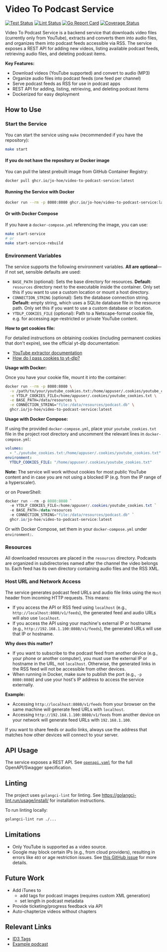 # Video To Podcast Service

[![Test Status](https://github.com/jo-hoe/video-to-podcast-service/workflows/test/badge.svg)](https://github.com/jo-hoe/video-to-podcast-service/actions?workflow=test)
[![Lint Status](https://github.com/jo-hoe/video-to-podcast-service/workflows/lint/badge.svg)](https://github.com/jo-hoe/video-to-podcast-service/actions?workflow=lint)
[![Go Report Card](https://goreportcard.com/badge/github.com/jo-hoe/video-to-podcast-service)](https://goreportcard.com/report/github.com/jo-hoe/video-to-podcast-service)
[![Coverage Status](https://coveralls.io/repos/github/jo-hoe/video-to-podcast-service/badge.svg?branch=main)](https://coveralls.io/github/jo-hoe/video-to-podcast-service?branch=main)

Video To Podcast Service is a backend service that downloads video files (currently only from YouTube), extracts and converts them into audio files, and organizes them into podcast feeds accessible via RSS. The service exposes a REST API for adding new videos, listing available podcast feeds, retrieving audio files, and deleting podcast items.

**Key Features:**

- Download videos (YouTube supported) and convert to audio (MP3)
- Organize audio files into podcast feeds (one feed per channel)
- Serve podcast feeds as RSS for use in podcast apps
- REST API for adding, listing, retrieving, and deleting podcast items
- Dockerized for easy deployment

## How to Use

### Start the Service

You can start the service using `make` (recommended if you have the repository):

```bash
make start
```

#### If you do not have the repository or Docker image

You can pull the latest prebuilt image from GitHub Container Registry:

```bash
docker pull ghcr.io/jo-hoe/video-to-podcast-service:latest
```

#### Running the Service with Docker

```bash
docker run --rm -p 8080:8080 ghcr.io/jo-hoe/video-to-podcast-service:latest
```

#### Or with Docker Compose

If you have a `docker-compose.yml` referencing the image, you can use:

```bash
make start-service
# or
make start-service-rebuild
```

### Environment Variables

The service supports the following environment variables. **All are optional**—if not set, sensible defaults are used:

- `BASE_PATH` (optional): Sets the base directory for resources. **Default:** `resources` directory next to the executable inside the container. Only set this if you want to use a custom location or mount a host directory.
- `CONNECTION_STRING` (optional): Sets the database connection string. **Default:** empty string, which uses a SQLite database file in the resource path. Only set this if you want to use a custom database or location.
- `YTDLP_COOKIES_FILE` (optional): Path to a Netscape-format cookie file, e.g. for accessing age-restricted or private YouTube content.

**How to get cookies file:**

For detailed instructions on obtaining cookies (including permanent cookies that don't expire), see the official yt-dlp documentation:
- [YouTube extractor documentation](https://github.com/yt-dlp/yt-dlp/wiki/Extractors#youtube)
- [How do I pass cookies to yt-dlp?](https://github.com/yt-dlp/yt-dlp/wiki/FAQ#how-do-i-pass-cookies-to-yt-dlp)

**Usage with Docker:**

Once you have your cookie file, mount it into the container:

```bash
docker run --rm -p 8080:8080 \
  -v /path/to/your/youtube_cookies.txt:/home/appuser/.cookies/youtube_cookies.txt \
  -e YTDLP_COOKIES_FILE=/home/appuser/.cookies/youtube_cookies.txt \
  -e BASE_PATH=/data/resources \
  -e CONNECTION_STRING="file:/data/resources/podcast.db" \
  ghcr.io/jo-hoe/video-to-podcast-service:latest
```

**Usage with Docker Compose:**

If using the provided `docker-compose.yml`, place your `youtube_cookies.txt` file in the project root directory and uncomment the relevant lines in `docker-compose.yml`:

```yaml
volumes:
  - "./youtube_cookies.txt:/home/appuser/.cookies/youtube_cookies.txt"
environment:
  YTDLP_COOKIES_FILE: "/home/appuser/.cookies/youtube_cookies.txt"
```

**Note:** The service will work without cookies for most public YouTube content and in case you are not using a blocked IP (e.g. from the IP range of a hyperscaler).

or on PowerShell:

```powershell
docker run --rm -p 8080:8080 `
  -e YTDLP_COOKIES_FILE=/home/appuser/.cookies/youtube_cookies.txt `
  -e BASE_PATH=/data/resources `
  -e CONNECTION_STRING="file:/data/resources/podcast.db" `
  ghcr.io/jo-hoe/video-to-podcast-service:latest
```

Or with Docker Compose, set them in your `docker-compose.yml` under `environment:`.

### Resources

All downloaded resources are placed in the `resources` directory. Podcasts are organized in subdirectories named after the channel the video belongs to. Each feed has its own directory containing audio files and the RSS XML.

### Host URL and Network Access

The service generates podcast feed URLs and audio file links using the `Host` header from incoming HTTP requests. This means:

- If you access the API or RSS feed using `localhost` (e.g., `http://localhost:8080/v1/feeds`), the generated feed and audio URLs will also use `localhost`.
- If you access the API using your machine's external IP or hostname (e.g., `http://192.168.1.100:8080/v1/feeds`), the generated URLs will use that IP or hostname.

**Why does this matter?**

- If you want to subscribe to the podcast feed from another device (e.g., your phone or another computer), you must use the external IP or hostname in the URL, not `localhost`. Otherwise, the generated links in the RSS feed will not be accessible from other devices.
- When running in Docker, make sure to publish the port (e.g., `-p 8080:8080`) and use your host's IP address to access the service externally.

**Example:**

- Accessing `http://localhost:8080/v1/feeds` from your browser on the same machine will generate feed URLs with `localhost`.
- Accessing `http://192.168.1.100:8080/v1/feeds` from another device on your network will generate feed URLs with `192.168.1.100`.

If you want to share feeds or audio links, always use the address that matches how other devices will connect to your server.

## API Usage

The service exposes a REST API. See [`openapi.yaml`](./openapi.yaml) for the full OpenAPI/Swagger specification.

## Linting

The project uses `golangci-lint` for linting. See <https://golangci-lint.run/usage/install/> for installation instructions.

To run linting locally:

```bash
golangci-lint run ./...
```

## Limitations

- Only YouTube is supported as a video source.
- Google may block certain IPs (e.g., from cloud providers), resulting in errors like `403` or age restriction issues. See [this GitHub issue](https://github.com/kkdai/youtube/issues/343#issuecomment-2347950479) for more details.

## Future Work

- Add iTunes to
  - add tags for podcast images (requires custom XML generation)
  - set length in podcast metadata
- Provide ticketing/progress feedback via API
- Auto-chapterize videos without chapters

## Relevant Links

- [ID3 Tags](https://www.exiftool.org/TagNames/ID3.html)
- [Example podcast](https://feeds.libsyn.com/230510/rss)

